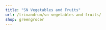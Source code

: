 ```yaml
---
title: "SN Vegetables and Fruits"
url: /trivandrum/sn-vegetables-and-fruits/
shop: greengrocer
---
```

